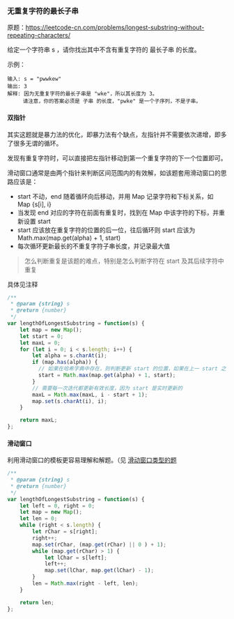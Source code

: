 ### 无重复字符的最长子串

原题：https://leetcode-cn.com/problems/longest-substring-without-repeating-characters/

给定一个字符串 s ，请你找出其中不含有重复字符的 最长子串 的长度。

示例：

```
输入: s = "pwwkew"
输出: 3
解释: 因为无重复字符的最长子串是 "wke"，所以其长度为 3。
     请注意，你的答案必须是 子串 的长度，"pwke" 是一个子序列，不是子串。
```

#### 双指针

其实这题就是暴力法的优化，即暴力法有个缺点，左指针并不需要依次递增，即多了很多无谓的循环。

发现有重复字符时，可以直接把左指针移动到第一个重复字符的下一个位置即可。

滑动窗口通常是由两个指针来判断区间范围内的有效解，如该题套用滑动窗口的思路应该是：

- start 不动，end 随着循环向后移动，并用 Map 记录字符和下标关系，如 Map {s[i], i}
- 当发现 end 对应的字符在前面有重复时，找到在 Map 中该字符的下标，并重新设置 start
- start 应该放在重复字符的位置的后一位，往后循环则 start 应该为 Math.max(map.get(alpha) + 1, start)
- 每次循环更新最长的不重复字符子串长度，并记录最大值

> 怎么判断重复是该题的难点，特别是怎么判断字符在 start 及其后续字符中重复

具体见注释

```js
/**
 * @param {string} s
 * @return {number}
 */
var lengthOfLongestSubstring = function(s) {
    let map = new Map();
    let start = 0;
    let maxL = 0;
    for (let i = 0; i < s.length; i++) {
        let alpha = s.charAt(i);
        if (map.has(alpha)) {
          // 如果在哈希字典中存在，则判断更新 start 的位置，如果在上一 start 之前则表示不是在当前子序重复，否则更新 start
          start = Math.max(map.get(alpha) + 1, start);
        }
        // 需要每一次迭代都更新有效长度，因为 start 是实时更新的
        maxL = Math.max(maxL, i - start + 1);
        map.set(s.charAt(i), i);
    }

    return maxL;
};
```

#### 滑动窗口

利用滑动窗口的模板更容易理解和解题。（见 [滑动窗口类型的题](./滑动窗口.md)

```js
/**
 * @param {string} s
 * @return {number}
 */
var lengthOfLongestSubstring = function(s) {
    let left = 0, right = 0;
    let map = new Map();
    let len = 0;
    while (right < s.length) {
        let rChar = s[right];
        right++;
        map.set(rChar, (map.get(rChar) || 0 ) + 1);
        while (map.get(rChar) > 1) {
            let lChar = s[left];
            left++;
            map.set(lChar, map.get(lChar) - 1);
        }
        len = Math.max(right - left, len);
    }

    return len;
};
```